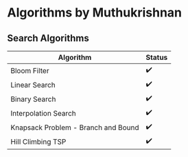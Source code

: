 # Algorithms by Muthukrishnan

## Search Algorithms

| Algorithm | Status |
| ------ | ------ |
| Bloom Filter | ✔️ |
| Linear Search | ✔️ |
| Binary Search | ✔️ |
| Interpolation Search | ✔️ |
| Knapsack Problem - Branch and Bound | ✔️ |
| Hill Climbing TSP |  ✔️ |

